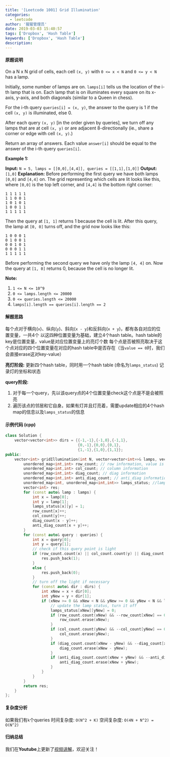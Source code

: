 ```yaml
---
title: '[Leetcode 1001] Grid Illumination'
categories:
  - leetcode
author: '猩猩管理员'
date: 2019-03-03 15:40:57
tags: ['Dropbox', 'Hash Table']
keywords: ['Dropbox', 'Hash Table']
description:
---
```

#### 原题说明
On a N x N grid of cells, each cell `(x, y)` with `0 <= x < N` and `0 <= y < N` has a lamp.

Initially, some number of lamps are on.  `lamps[i]` tells us the location of the i-th lamp that is on.  Each lamp that is on illuminates every square on its x-axis, y-axis, and both diagonals (similar to a Queen in chess).

For the i-th query `queries[i] = (x, y)`, the answer to the query is 1 if the cell `(x, y)` is illuminated, else 0.

After each query `(x, y)` \[in the order given by queries\], we turn off any lamps that are at cell `(x, y)` or are adjacent 8-directionally (ie., share a corner or edge with cell `(x, y)`.)

Return an array of answers.  Each value `answer[i]` should be equal to the answer of the i-th query `queries[i]`.

 
**Example 1:**

**Input:** `N = 5, lamps = [[0,0],[4,4]], queries = [[1,1],[1,0]]`
**Output:** `[1,0]`
**Explanation:** 
Before performing the first query we have both lamps `[0,0]` and `[4,4]` on.
The grid representing which cells are lit looks like this, where `[0,0]` is the top left corner, and `[4,4]` is the bottom right corner:
```
1 1 1 1 1
1 1 0 0 1
1 0 1 0 1
1 0 0 1 1
1 1 1 1 1
```
Then the query at `[1, 1]` returns 1 because the cell is lit.  After this query, the lamp at `[0, 0]` turns off, and the grid now looks like this:
```
1 0 0 0 1
0 1 0 0 1
0 0 1 0 1
0 0 0 1 1
1 1 1 1 1
```
Before performing the second query we have only the lamp `[4, 4]` on.  Now the query at `[1, 0]` returns 0, because the cell is no longer lit.
 
**Note:**
1. `1 <= N <= 10^9`
2. `0 <= lamps.length <= 20000`
3. `0 <= queries.length <= 20000`
4. `lamps[i].length == queries[i].length == 2`

#### 解题思路
每个点对于横向(`x`)、纵向(`y`)、斜向(`x - y`)和反斜向(`x + y`)，都有各自对应的位置变量，一共4个
以这四种位置变量为基础，建立4个hash table。hash table的key是位置变量，value是对应位置变量上的亮灯个数 
每个点是否被照亮取决于这个点对应的四个位置变量在对应的hash table中是否存在（当`value == 0`时，我们会直接erase这对key-value）

**亮灯阶段:**
    更新四个hash table，同时用一个hash table (命名为`lamps_status`) 记录灯的坐标和状态
    
**query阶段:**
1. 对于每一个query，先以该query点的4个位置变量check这个点是不是会被照亮
2. 遍历该点的邻居和它自身。如果有灯并且灯亮着，需要update相应的4个hash map的信息以及`lamps_status`的信息

#### 示例代码 (cpp)
```cpp
class Solution {
    vector<vector<int>> dirs = {{-1,-1},{-1,0},{-1,1},
                                {0,-1},{0,0},{0,1},
                                {1,-1},{1,0},{1,1}};
public:
    vector<int> gridIllumination(int N, vector<vector<int>>& lamps, vector<vector<int>>& queries) {
        unordered_map<int,int> row_count; // row information, value is the number of lightening lamps in the same row
        unordered_map<int,int> col_count; // column information
        unordered_map<int,int> diag_count; // diag information
        unordered_map<int,int> anti_diag_count; // anti_diag information
        unordered_map<int, unordered_map<int,int>> lamps_status; //lamps information, key is the coordinate of the lamp, value is the status of lamp
        vector<int> res;
        for (const auto& lamp : lamps) {
            int x = lamp[0];
            int y = lamp[1];
            lamps_status[x][y] = 1;
            row_count[x]++;
            col_count[y]++;
            diag_count[x - y]++;
            anti_diag_count[x + y]++;
        }
        for (const auto& query : queries) {
            int x = query[0];
            int y = query[1];
            // check if this query point is light
            if (row_count.count(x) || col_count.count(y) || diag_count.count(x-y) || anti_diag_count.count(x + y)) {
                res.push_back(1);
            }
            else {
                res.push_back(0);
            }
            // turn off the light if necessary
            for (const auto& dir : dirs) {
                int xNew = x + dir[0];
                int yNew = y + dir[1];
                if (xNew >= 0 && xNew < N && yNew >= 0 && yNew < N && lamps_status.count(xNew) && lamps_status[xNew].count(yNew) && lamps_status[xNew][yNew]) {
                    // update the lamp status, turn it off
                    lamps_status[xNew][yNew] = 0;
                    if (row_count.count(xNew) && --row_count[xNew] == 0) {
                        row_count.erase(xNew);
                    }
                    if (col_count.count(yNew) && --col_count[yNew] == 0) {
                        col_count.erase(yNew);
                    }
                    if (diag_count.count(xNew - yNew) && --diag_count[xNew - yNew] == 0) {
                        diag_count.erase(xNew - yNew);
                    }
                    if (anti_diag_count.count(xNew + yNew) && --anti_diag_count[xNew + yNew] == 0) {
                        anti_diag_count.erase(xNew + yNew);
                    }
                }
            }
        }
        return res;
    }
};
```

#### 复杂度分析
如果我们有`k`个queries
时间复杂度: `O(N^2 + K)`
空间复杂度: `O(4N + N^2) = O(N^2)`

#### 归纳总结
我们在**Youtube**上更新了[视频讲解](https://youtu.be/V0ebjgzDZdA)，欢迎关注！